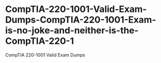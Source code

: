 # CompTIA-220-1001-Valid-Exam-Dumps-CompTIA-220-1001-Exam-is-no-joke-and-neither-is-the-CompTIA-220-1
CompTIA 220-1001 Valid Exam Dumps
